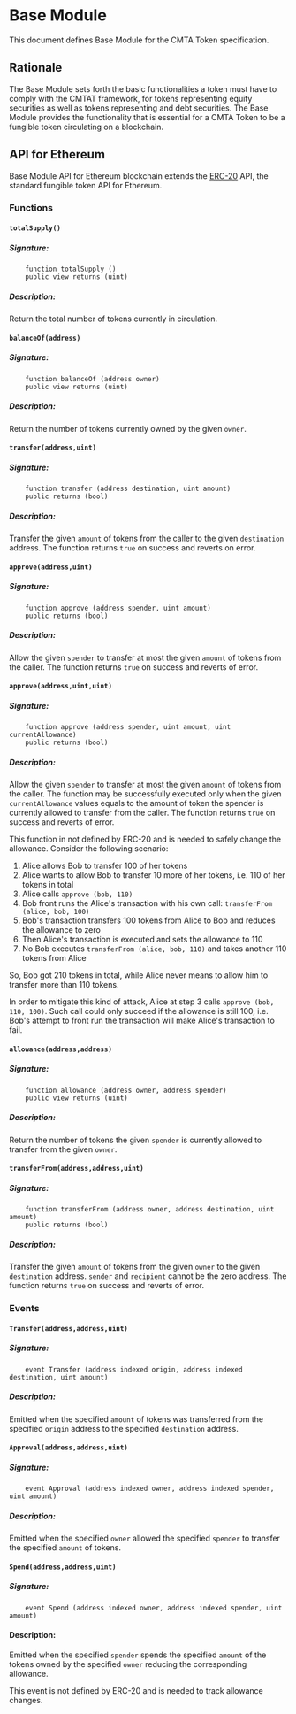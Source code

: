 # Base Module

This document defines Base Module for the CMTA Token specification.

## Rationale

The Base Module sets forth the basic functionalities a token must have to comply with the CMTAT framework, for tokens representing equity securities as well as tokens representing and debt securities. The Base Module provides the functionality that is essential for a CMTA Token to be a fungible token circulating on a blockchain.

## API for Ethereum

Base Module API for Ethereum blockchain extends the [ERC-20](https://github.com/ethereum/EIPs/blob/master/EIPS/eip-20.md) API, the standard fungible token API for Ethereum.

### Functions

#### `totalSupply()`

##### Signature:

```solidity
    function totalSupply ()
    public view returns (uint)
```

##### Description:

Return the total number of tokens currently in circulation.

#### `balanceOf(address)`

##### Signature:

```solidity
    function balanceOf (address owner)
    public view returns (uint)
```

##### Description:

Return the number of tokens currently owned by the given `owner`.

#### `transfer(address,uint)`

##### Signature:

```solidity
    function transfer (address destination, uint amount)
    public returns (bool)
```

##### Description:

Transfer the given `amount` of tokens from the caller to the given `destination` address.
The function returns `true` on success and reverts on error.

#### `approve(address,uint)`

##### Signature:

```solidity
    function approve (address spender, uint amount)
    public returns (bool)
```

##### Description:

Allow the given `spender` to transfer at most the given `amount` of tokens from the caller.
The function returns `true` on success and reverts of error.

#### `approve(address,uint,uint)`

##### Signature:

```solidity
    function approve (address spender, uint amount, uint currentAllowance)
    public returns (bool)
```

##### Description:

Allow the given `spender` to transfer at most the given `amount` of tokens from the caller.
The function may be successfully executed only when the given `currentAllowance` values equals to the amount of token the spender is currently allowed to transfer from the caller.
The function returns `true` on success and reverts of error.

This function in not defined by ERC-20 and is needed to safely change the allowance.  Consider the following scenario:

1. Alice allows Bob to transfer 100 of her tokens
2. Alice wants to allow Bob to transfer 10 more of her tokens, i.e. 110 of her tokens in total
3. Alice calls `approve (bob, 110)`
4. Bob front runs the Alice's transaction with his own call: `transferFrom (alice, bob, 100)`
5. Bob's transaction transfers 100 tokens from Alice to Bob and reduces the allowance to zero
6. Then Alice's transaction is executed and sets the allowance to 110
7. No Bob executes `transferFrom (alice, bob, 110)` and takes another 110 tokens from Alice

So, Bob got 210 tokens in total, while Alice never means to allow him to transfer more than 110 tokens.

In order to mitigate this kind of attack, Alice at step 3 calls `approve (bob, 110, 100)`.  Such call could only succeed if the allowance is still 100, i.e. Bob's attempt to front run the transaction will make Alice's transaction to fail.

#### `allowance(address,address)`

##### Signature:

```solidity
    function allowance (address owner, address spender)
    public view returns (uint)
```

##### Description:

Return the number of tokens the given `spender` is currently allowed to transfer from the given `owner`.

#### `transferFrom(address,address,uint)`

##### Signature:

```solidity
    function transferFrom (address owner, address destination, uint amount)
    public returns (bool)
```

##### Description:

Transfer the given `amount` of tokens from the given `owner` to the given `destination` address.
`sender` and `recipient` cannot be the zero address.
The function returns `true` on success and reverts of error.

### Events

#### `Transfer(address,address,uint)`

##### Signature:

```solidity
    event Transfer (address indexed origin, address indexed destination, uint amount)
```

##### Description:

Emitted when the specified `amount` of tokens was transferred from the specified `origin` address to the specified `destination` address.

#### `Approval(address,address,uint)`

##### Signature:

```solidity
    event Approval (address indexed owner, address indexed spender, uint amount)
```

##### Description:

Emitted when the specified `owner` allowed the specified `spender` to transfer the specified `amount` of tokens.

#### `Spend(address,address,uint)`

##### Signature:

```solidity
    event Spend (address indexed owner, address indexed spender, uint amount)
```
 
#### Description:

Emitted when the specified `spender` spends the specified `amount` of the tokens owned by the specified `owner` reducing the corresponding allowance.

This event is not defined by ERC-20 and is needed to track allowance changes.
